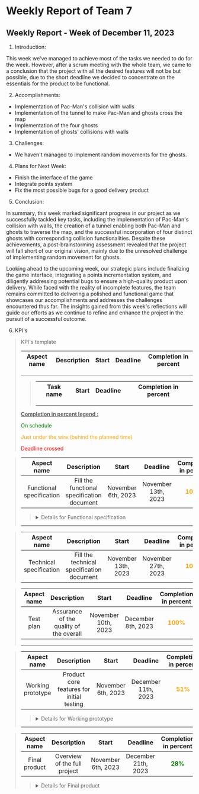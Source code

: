 # Weekly Report of Team 7
## Weekly Report - Week of December 11, 2023
1. Introduction:

This week we've managed to achieve most of the tasks we needed to do for the week. However, after a scrum meeting with the whole team, we came to a conclusion that the project with all the desired features will not be but possible, due to the short deadline we decided to concentrate on the essentials for the product to be functional.

2. Accomplishments:
- Implementation of Pac-Man's collision with walls
- Implementation of the tunnel to make Pac-Man and ghosts cross the map
- Implementation of the four ghosts
- Implementation of ghosts' collisions with walls
3. Challenges:
- We haven't managed to implement random movements for the ghosts.
4. Plans for Next Week:
- Finish the interface of the game
- Integrate points system
- Fix the most possible bugs for a good delivery product
5. Conclusion:

In summary, this week marked significant progress in our project as we successfully tackled key tasks, including the implementation of Pac-Man's collision with walls, the creation of a tunnel enabling both Pac-Man and ghosts to traverse the map, and the successful incorporation of four distinct ghosts with corresponding collision functionalities. Despite these achievements, a post-brainstorming assessment revealed that the project will fall short of our original vision, mainly due to the unresolved challenge of implementing random movement for ghosts.

Looking ahead to the upcoming week, our strategic plans include finalizing the game interface, integrating a points incrementation system, and diligently addressing potential bugs to ensure a high-quality product upon delivery. While faced with the reality of incomplete features, the team remains committed to delivering a polished and functional game that showcases our accomplishments and addresses the challenges encountered thus far. The insights gained from this week's reflections will guide our efforts as we continue to refine and enhance the project in the pursuit of a successful outcome.



6. KPI's
>KPI's template 
>
>Aspect name|Description|Start|Deadline|Completion in percent|
>|:-:|:-:|:-:|:-:|:-:|
>---
>>|Task name|Start|Deadline|Completion in percent|
>>|:-:|:-:|:-:|:-:|
>>---
>**<u>Completion in percent legend :</u>**
>
><span style=color:green>On schedule</span>
>
><span style=color:orange>Just under the wire (behind the planned time)</span>
>
><span style=color:red>Deadline crossed</span>




>|Aspect name|Description|Start|Deadline|Completion in percent|
>|:-:|:-:|:-:|:-:|:-:|
>|Functional specification|Fill the functional specification document|November 6th, 2023|November 13th, 2023|<span style=color:orange>**100%**</span>|
>><details>
>>  <summary>Details for Functional specification</summary>
>>  
>>  |Task name|Start|Deadline|Completion in percent|
>>  |:-:|:-:|:-:|:-:|
>>  |Analyze call for tender|November 6th, 2023|November 8th, 2023|<span style=color:green>**100%**</span>|
>>  |Mindmap ideas|November 6th, 2023|November 8th, 2023|<span style=color:green>**100%**</span>|
>>  |Reverse mindmap|November 6th, 2023|November 8th, 2023|<span style=color:green>**100%**</span>|
>></details>
>---


>|Aspect name|Description|Start|Deadline|Completion in percent|
>|:-:|:-:|:-:|:-:|:-:|
>|Technical specification|Fill the technical specification document|November 13th, 2023|November 27th, 2023|<span style=color:orange>**100%**</span>|
<!-- >><details>
>>  <summary>Details for Technical specification</summary>
>>  
>>  |Task name|Start|Deadline|Completion in percent|
>>  |:-:|:-:|:-:|:-:|
>>  |||||
>></details> -->

>|Aspect name|Description|Start|Deadline|Completion in percent|
>|:-:|:-:|:-:|:-:|:-:|
>|Test plan|Assurance of the quality of the overall|November 10th, 2023|December 8th, 2023|<span style=color:orange>**100%**</span>|
>--- 

>|Aspect name|Description|Start|Deadline|Completion in percent|
>|:-:|:-:|:-:|:-:|:-:|
>|Working prototype|Product core features for initial testing|November 6th, 2023|December 11th, 2023|<span style=color:orange>**51%**</span>|
>><details>
>>  <summary>Details for Working prototype</summary>
>>  
>>  |Task name|Start|Deadline|Completion in percent|
>>  |:-:|:-:|:-:|:-:|
>>  |Create sprites|November 17th, 2023|November 27th, 2023|<span style=color:green>**100%**</span>|
>>  |Create the main menu|November 17th, 2023|December 1th, 2023|<span style=color:green>**100%**</span>|
>>  |Create mazes + implementation|November 17th, 2023|December 1th, 2023|<span style=color:red>**100%**</span>|
>>  |Implement Pac-Man’s movement|November 17th, 2023|December 1th, 2023|<span style=color:green>**100%**</span>|
>>  |Implement collisions|December 7th, 2023|December 11th, 2023|<span style=color:red>**100%**</span>|
>>  |Implement ghost’s movement|December 4th, 2023|December 11th, 2023|<span style=color:red>**60%**</span>|
>>  |Scoring|December 18th, 2023|December 11th, 2023|<span style=color:red>**0%**</span>|
>>  |Create the settings menu|November 20th, 2023|December 11th, 2023|<span style=color:red>**80%**</span>|
>></details>
>---

>|Aspect name|Description|Start|Deadline|Completion in percent|
>|:-:|:-:|:-:|:-:|:-:|
>|Final product|Overview of the full project|November 6th, 2023| December 21th, 2023|<span style=color:green>**28%**</span>|
>><details>
>>  <summary>Details for Final product</summary>
>>  
>>  |Task name|Start|Deadline|Completion in percent|
>>  |:-:|:-:|:-:|:-:|
>>  |Functional specification|November 6th, 2023|November 13th, 2023|<span style=color:orange>**100%**</span>|
>>  |Technical specification|November 13th, 2023|November 27th, 2023|<span style=color:orange>**100%**</span>|
>>  |Test plan|November 10th, 2023|December 8th, 2023|<span style=color:orange>**100%**</span>|
>>  |Working prototype|November 6th, 2023|December 11th, 2023|<span style=color:orange>**51%**</span>|
>>  |~~High Score~~||~~December 8th, 2023~~|~~<span style=color:white>**0%**</span>~~|
>>  |Implement game over menu||December 17th, 2023|<span style=color:white>**0%**</span>|
>>  |~~Implement key binds~~||~~December 17th, 2023~~|~~<span style=color:white>**0%**</span>~~|
>>  |~~Implement sounds~~||~~December 17th, 2023~~|~~<span style=color:white>**0%**</span>~~|
>></details>




